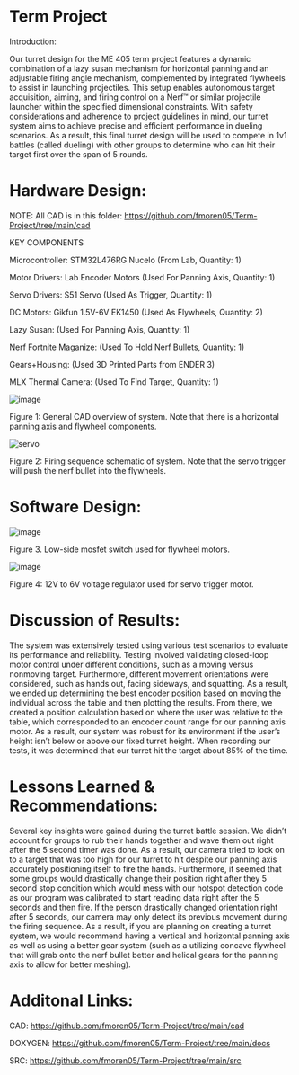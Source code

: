 # Term Project
Introduction: 

Our turret design for the ME 405 term project features a dynamic combination of a lazy susan mechanism for horizontal panning and an adjustable firing angle mechanism, complemented by integrated flywheels to assist in launching projectiles. This setup enables autonomous target acquisition, aiming, and firing control on a Nerf™ or similar projectile launcher within the specified dimensional constraints. With safety considerations and adherence to project guidelines in mind, our turret system aims to achieve precise and efficient performance in dueling scenarios. As a result, this final turret design will be used to compete in 1v1 battles (called dueling) with other groups to determine who can hit their target first over the span of 5 rounds. 

# Hardware Design: 

NOTE: All CAD is in this folder: https://github.com/fmoren05/Term-Project/tree/main/cad


KEY COMPONENTS

Microcontroller: STM32L476RG Nucelo (From Lab, Quantity: 1)

Motor Drivers: Lab Encoder Motors (Used For Panning Axis, Quantity: 1)

Servo Drivers: S51 Servo (Used As Trigger, Quantity: 1)

DC Motors: Gikfun 1.5V-6V EK1450 (Used As Flywheels, Quantity: 2)

Lazy Susan: (Used For Panning Axis, Quantity: 1)

Nerf Fortnite Maganize: (Used To Hold Nerf Bullets, Quantity: 1)

Gears+Housing: (Used 3D Printed Parts from ENDER 3)

MLX Thermal Camera: (Used To Find Target, Quantity: 1)

![image](https://github.com/fmoren05/Term-Project/assets/132640536/ce465a27-afd6-463f-9f4d-bb921be6ea81)

Figure 1: General CAD overview of system. Note that there is a horizontal panning axis and flywheel components. 

![servo](https://github.com/fmoren05/Term-Project/assets/156385954/ded17ace-ae5a-4ab5-a130-a17aa628b9eb)

Figure 2: Firing sequence schematic of system. Note that the servo trigger will push the nerf bullet into the flywheels.

# Software Design:
![image](https://github.com/fmoren05/Term-Project/assets/156385954/47345f5e-ff6a-48bf-90e8-84db1d92e567)


Figure 3. Low-side mosfet switch used for flywheel motors. 

![image](https://github.com/fmoren05/Term-Project/assets/156385954/1772b2a8-6f60-4d94-9b0b-320cfb8660c2)


Figure 4: 12V to 6V voltage regulator used for servo trigger motor. 

# Discussion of Results:

The system was extensively tested using various test scenarios to evaluate its performance and reliability. Testing involved validating closed-loop motor control under different conditions, such as a moving versus nonmoving target. Furthermore, different movement orientations were considered, such as hands out, facing sideways, and squatting. As a result, we ended up determining the best encoder position based on moving the individual across the table and then plotting the results. From there, we created a position calculation based on where the user was relative to the table, which corresponded to an encoder count range for our panning axis motor. As a result, our system was robust for its environment if the user’s height isn’t below or above our fixed turret height. When recording our tests, it was determined that our turret hit the target about 85% of the time. 

# Lessons Learned & Recommendations:

Several key insights were gained during the turret battle session. We didn’t account for groups to rub their hands together and wave them out right after the 5 second timer was done. As a result, our camera tried to lock on to a target that was too high for our turret to hit despite our panning axis accurately positioning itself to fire the hands. Furthermore, it seemed that some groups would drastically change their position right after they 5 second stop condition which would mess with our hotspot detection code as our program was calibrated to start reading data right after the 5 seconds and then fire. If the person drastically changed orientation right after 5 seconds, our camera may only detect its previous movement during the firing sequence. As a result, if you are planning on creating a turret system, we would recommend having a vertical and horizontal panning axis as well as using a better gear system (such as a utilizing concave flywheel that will grab onto the nerf bullet better and helical gears for the panning axis to allow for better meshing). 

# Additonal Links:
CAD: https://github.com/fmoren05/Term-Project/tree/main/cad

DOXYGEN: https://github.com/fmoren05/Term-Project/tree/main/docs

SRC: https://github.com/fmoren05/Term-Project/tree/main/src





